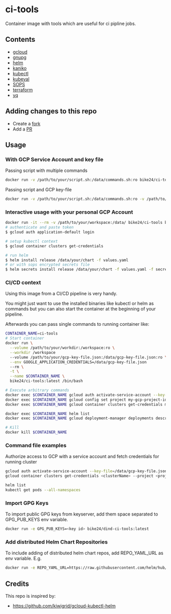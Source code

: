 # ci-tools

Container image with tools which are useful for ci pipline jobs.

## Contents

* [gcloud](https://cloud.google.com/sdk/docs/)
* [gnupg](https://pkgs.alpinelinux.org/package/edge/main/x86_64/gnupg)
* [helm](https://www.helm.sh)
* [kaniko](https://github.com/GoogleContainerTools/kaniko)
* [kubectl](https://kubernetes.io/docs/reference/kubectl/kubectl/)
* [kubeval](https://github.com/instrumenta/kubeval)
* [SOPS](https://github.com/mozilla/sops)
* [terraform](https://www.terraform.io/)
* [yq](https://github.com/mikefarah/yq)

## Adding changes to this repo

* Create a [fork](https://guides.github.com/activities/forking/)
* Add a [PR](https://docs.github.com/en/github/collaborating-with-issues-and-pull-requests/creating-a-pull-request-from-a-fork)

## Usage

### With GCP Service Account and key file

Passing script with multiple commands

```bash
docker run -v /path/to/your/script.sh:/data/commands.sh:ro bike24/ci-tools
```

Passing script and GCP key-file

```bash
docker run -v /path/to/your/script.sh:/data/commands.sh:ro -v /path/to/your/key-file.json:/data/gcp-key-file.json:ro bike24/ci-tools
```

### Interactive usage with your personal GCP Account

```bash
docker run -it --rm -v /path/to/your/workspace:/data/ bike24/ci-tools bash
# authenticate and paste token
$ gcloud auth application-default login

# setup kubectl context
$ gcloud container clusters get-credentials

# run helm
$ helm install release /data/your/chart -f values.yaml
# or with sops encrypted secrets file
$ helm secrets install release /data/your/chart -f values.yaml -f secrets.myapp.yaml
```

### CI/CD context

Using this image from a CI/CD pipeline is very handy.

You might just want to use the installed binaries like kubectl or helm as commands
but you can also start the container at the beginning of your pipeline.

Afterwards you can pass single commands to running container like:

```bash
CONTAINER_NAME=ci-tools
# Start container
docker run \
  --volume /path/to/your/workdir:/workspace:ro \
  --workdir /workspace
  --volume /path/to/your/gcp-key-file.json:/data/gcp-key-file.json:ro \
  --env GOOGLE_APPLICATION_CREDENTIALS=/data/gcp-key-file.json
  --rm \
  -t \
  --name $CONTAINER_NAME \
  bike24/ci-tools:latest /bin/bash

# Execute arbitrary commands
docker exec $CONTAINER_NAME gcloud auth activate-service-account --key-file=/data/gcp-key-file.json
docker exec $CONTAINER_NAME gcloud config set project my-gcp-project-id
docker exec $CONTAINER_NAME gcloud container clusters get-credentials my-gke-cluster --project my-gcp-project-id --zone my-gke-zone

docker exec $CONTAINER_NAME helm list
docker exec $CONTAINER_NAME gcloud deployment-manager deployments describe my-deployment

# Kill
docker kill $CONTAINER_NAME
```

### Command file examples

Authorize access to GCP with a service account and fetch credentials for running cluster

```bash
gcloud auth activate-service-account --key-file=/data/gcp-key-file.json
gcloud container clusters get-credentials <clusterName> --project <projectId> [--region=<region> | --zone=<zone>]

helm list
kubectl get pods --all-namespaces
```

### Import GPG Keys

To import public GPG keys from keyserver, add them space separated to GPG_PUB_KEYS env variable.

```bash
docker run -e GPG_PUB_KEYS=<key id> bike24/dind-ci-tools:latest
```

### Add distributed Helm Chart Repositories

To include adding of distributed helm chart repos, add REPO_YAML_URL as env variable.
E.g.

```bash
docker run -e REPO_YAML_URL=https://raw.githubusercontent.com/helm/hub/master/config/repo-values.yaml bike24/dind-ci-tools:latest
```

## Credits

This repo is inspired by:

* <https://github.com/kiwigrid/gcloud-kubectl-helm>
